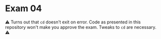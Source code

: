 # Exam 04

⚠️ Turns out that `cd` doesn't exit on error. Code as presented in this repository won't make you approve the exam. Tweaks to `cd` are necessary. ⚠️
